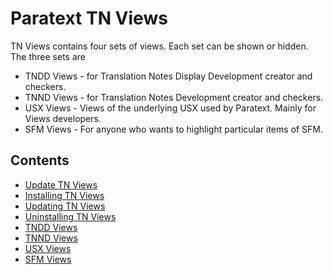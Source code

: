 # Paratext TN Views

TN Views contains four sets of views. Each set can be shown or hidden. The three sets are
- TNDD Views - for Translation Notes Display Development creator and checkers.
- TNND Views - for Translation Notes Development creator and checkers.
- USX Views - Views of the underlying USX used by Paratext. Mainly for Views developers.
- SFM Views - For anyone who wants to highlight particular items of SFM.

## Contents
- [Update TN Views](#update)
- [Installing TN Views](#install)
- [Updating TN Views](#udate)
- [Uninstalling TN Views](#uninstall)
- [TNDD Views](#tndd)
- [TNND Views](#tnnd)
- [USX Views](#usx)
- [SFM Views](#sfm)


